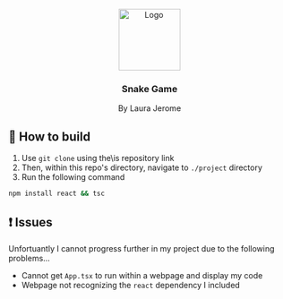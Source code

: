 <br />
<div align="center">
    <img src="https://cdn.iconscout.com/icon/premium/png-256-thumb/snake-game-8700200-7154211.png" alt="Logo" width="110" height="110">
  </a>

  <h3 align="center"><b>Snake Game</b></h3>

  <p align="center">
    By Laura Jerome
  </p>
</div>

## 🔨 How to build

1. Use `git clone` using the\is repository link
2. Then, within this repo's directory, navigate to `./project` directory
3. Run the following command
```sh
npm install react && tsc
```

## ❗ Issues

Unfortuantly I cannot progress further in my project due to the following problems…
* Cannot get `App.tsx` to run within a webpage and display my code
* Webpage not recognizing the `react` dependency I included
